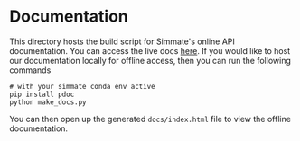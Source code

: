 # Documentation

This directory hosts the build script for Simmate's online API documentation. You can access the live docs [here](https://jacksund.github.io/simmate/simmate.html). If you would like to host our documentation locally for offline access, then you can run the following commands

``` shell
# with your simmate conda env active
pip install pdoc
python make_docs.py
```

You can then open up the generated `docs/index.html` file to view the offline documentation.
